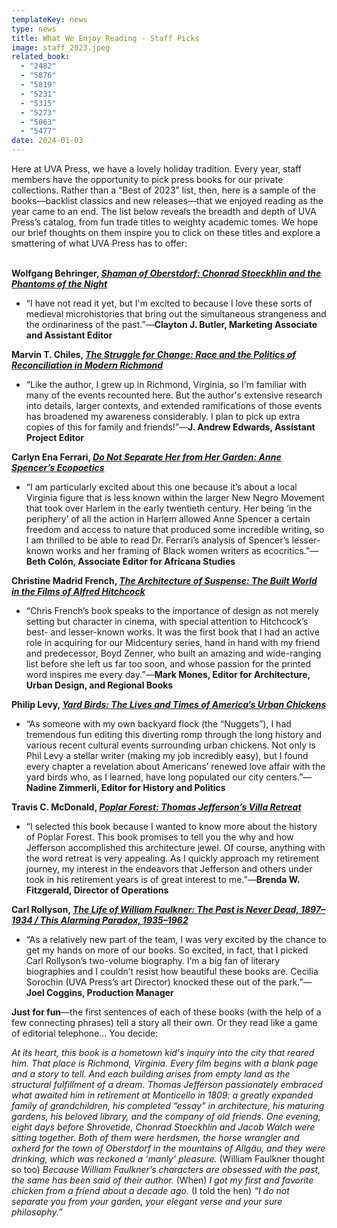 ```yaml
---
templateKey: news
type: news
title: What We Enjoy Reading - Staff Picks
image: staff_2023.jpeg
related_book:
  - "2482"
  - "5876"
  - "5819"
  - "5231"
  - "5315"
  - "5273"
  - "5063"
  - "5477"
date: 2024-01-03
---
```

Here at UVA Press, we have a lovely holiday tradition. Every year, staff members have the opportunity to pick press books for our private collections. Rather than a “Best of 2023” list, then, here is a sample of the books—backlist classics and new releases—that we enjoyed reading as the year came to an end. The list below reveals the breadth and depth of UVA Press’s catalog, from fun trade titles to weighty academic tomes. We hope our brief thoughts on them inspire you to click on these titles and explore a smattering of what UVA Press has to offer:

\
**Wolfgang Behringer, *[Shaman of Oberstdorf: Chonrad Stoeckhlin and the Phantoms of the Night](https://www.upress.virginia.edu/title/2482/)***

* “I have not read it yet, but I'm excited to because I love these sorts of medieval microhistories that bring out the simultaneous strangeness and the ordinariness of the past.”—**Clayton J. Butler, Marketing Associate and Assistant Editor**

**Marvin T. Chiles, *[The Struggle for Change: Race and the Politics of Reconciliation in Modern Richmond](https://www.upress.virginia.edu/title/5876/)***

* “Like the author, I grew up in Richmond, Virginia, so I'm familiar with many of the events recounted here. But the author's extensive research into details, larger contexts, and extended ramifications of those events has broadened my awareness considerably. I plan to pick up extra copies of this for family and friends!”—**J. Andrew Edwards, Assistant Project Editor**

**Carlyn Ena Ferrari, *[Do Not Separate Her from Her Garden: Anne Spencer’s Ecopoetics](https://www.upress.virginia.edu/title/5819/)***

* “I am particularly excited about this one because it’s about a local Virginia figure that is less known within the larger New Negro Movement that took over Harlem in the early twentieth century. Her being ‘in the periphery’ of all the action in Harlem allowed Anne Spencer a certain freedom and access to nature that produced some incredible writing, so I am thrilled to be able to read Dr. Ferrari’s analysis of Spencer’s lesser-known works and her framing of Black women writers as ecocritics.”—**Beth Colón, Associate Editor for Africana Studies**

**Christine Madrid French, *[The Architecture of Suspense: The Built World in the Films of Alfred Hitchcock](https://www.upress.virginia.edu/title/5231/)***

* “Chris French’s book speaks to the importance of design as not merely setting but character in cinema, with special attention to Hitchcock’s best- and lesser-known works. It was the first book that I had an active role in acquiring for our Midcentury series, hand in hand with my friend and predecessor, Boyd Zenner, who built an amazing and wide-ranging list before she left us far too soon, and whose passion for the printed word inspires me every day.”—**Mark Mones, Editor for Architecture, Urban Design, and Regional Books**

**Philip Levy, *[Yard Birds: The Lives and Times of America’s Urban Chickens](https://www.upress.virginia.edu/title/5315/)***

* “As someone with my own backyard flock (the “Nuggets”), I had tremendous fun editing this diverting romp through the long history and various recent cultural events surrounding urban chickens. Not only is Phil Levy a stellar writer (making my job incredibly easy), but I found every chapter a revelation about Americans’ renewed love affair with the yard birds who, as I learned, have long populated our city centers.”—**Nadine Zimmerli, Editor for History and Politics**

**Travis C. McDonald, *[Poplar Forest: Thomas Jefferson’s Villa Retreat](https://www.upress.virginia.edu/title/5273/)***

* “I selected this book because I wanted to know more about the history of Poplar Forest. This book promises to tell you the why and how Jefferson accomplished this architecture jewel. Of course, anything with the word retreat is very appealing. As I quickly approach my retirement journey, my interest in the endeavors that Jefferson and others under took in his retirement years is of great interest to me.”—**Brenda W. Fitzgerald, Director of Operations**

**Carl Rollyson, *[The Life of William Faulkner: The Past is Never Dead, 1897–1934 / This Alarming Paradox, 1935–1962](https://www.upress.virginia.edu/title/5063/)***

* “As a relatively new part of the team, I was very excited by the chance to get my hands on more of our books. So excited, in fact, that I picked Carl Rollyson’s two-volume biography. I’m a big fan of literary biographies and I couldn’t resist how beautiful these books are. Cecilia Sorochin (UVA Press’s art Director) knocked these out of the park.”—**Joel Coggins, Production Manager**

**Just for fun**—the first sentences of each of these books (with the help of a few connecting phrases) tell a story all their own. Or they read like a game of editorial telephone... You decide:

*At its heart, this book is a hometown kid's inquiry into the city that reared him. That place is Richmond, Virginia. Every film begins with a blank page and a story to tell. And each building arises from empty land as the structural fulfillment of a dream. Thomas Jefferson passionately embraced what awaited him in retirement at Monticello in 1809: a greatly expanded family of grandchildren, his completed “essay” in architecture, his maturing gardens, his beloved library, and the company of old friends. One evening, eight days before Shrovetide, Chonrad Stoeckhlin and Jacob Walch were sitting together. Both of them were herdsmen, the horse wrangler and oxherd for the town of Oberstdorf in the mountains of Allgäu, and they were drinking, which was reckoned a 'manly' pleasure.* (William Faulkner thought so too) *Because William Faulkner’s characters are obsessed with the past, the same has been said of their author.* (When) *I got my first and favorite chicken from a friend about a decade ago.* (I told the hen) *“I do not separate you from your garden, your elegant verse and your sure philosophy.”*
